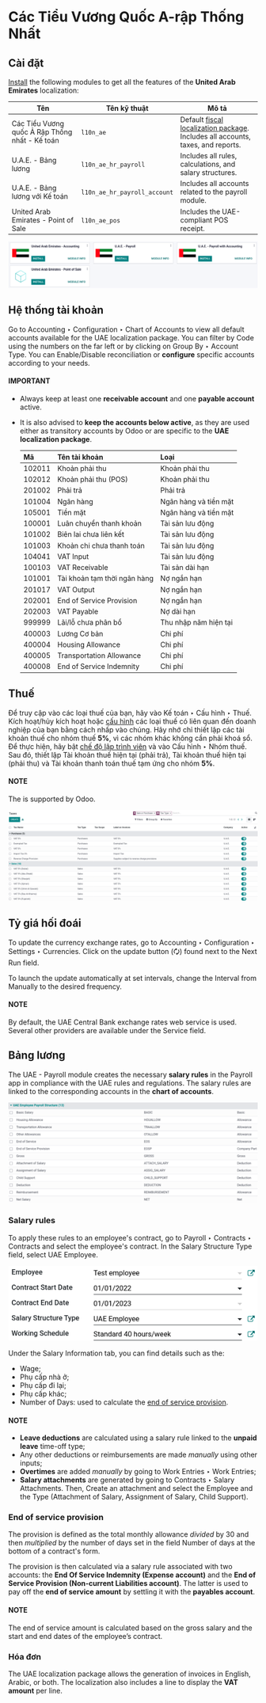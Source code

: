 # Các Tiểu Vương Quốc A-rập Thống Nhất

<a id="uae-installation"></a>

## Cài đặt

[Install](../../general/apps_modules.md#general-install) the following modules to get all the features of the **United Arab
Emirates** localization:

| Tên                                            | Tên kỹ thuật                 | Mô tả                                                                                                             |
|------------------------------------------------|------------------------------|-------------------------------------------------------------------------------------------------------------------|
| Các Tiểu Vương quốc Ả Rập Thống nhất - Kế toán | `l10n_ae`                    | Default [fiscal localization package](../fiscal_localizations.md).<br/>Includes all accounts, taxes, and reports. |
| U.A.E. - Bảng lương                            | `l10n_ae_hr_payroll`         | Includes all rules, calculations, and salary structures.                                                          |
| U.A.E. - Bảng lương với Kế toán                | `l10n_ae_hr_payroll_account` | Includes all accounts related to the payroll module.                                                              |
| United Arab Emirates - Point of Sale           | `l10n_ae_pos`                | Includes the UAE-compliant POS receipt.                                                                           |
![Select the modules to install.](../../../_images/l10n-ae-modules.png)

## Hệ thống tài khoản

Go to Accounting ‣ Configuration ‣ Chart of Accounts to view all default
accounts available for the UAE localization package. You can filter by Code using the
numbers on the far left or by clicking on Group By ‣ Account Type. You can
Enable/Disable reconciliation or **configure** specific accounts according
to your needs.

#### IMPORTANT
- Always keep at least one **receivable account** and one **payable account** active.
- It is also advised to **keep the accounts below active**, as they are used either as transitory
  accounts by Odoo or are specific to the **UAE localization package**.

  |     Mã | Tên tài khoản                | Loại                  |
  |--------|------------------------------|-----------------------|
  | 102011 | Khoản phải thu               | Khoản phải thu        |
  | 102012 | Khoản phải thu (POS)         | Khoản phải thu        |
  | 201002 | Phải trả                     | Phải trả              |
  | 101004 | Ngân hàng                    | Ngân hàng và tiền mặt |
  | 105001 | Tiền mặt                     | Ngân hàng và tiền mặt |
  | 100001 | Luân chuyển thanh khoản      | Tài sản lưu động      |
  | 101002 | Biên lai chưa liên kết       | Tài sản lưu động      |
  | 101003 | Khoản chi chưa thanh toán    | Tài sản lưu động      |
  | 104041 | VAT Input                    | Tài sản lưu động      |
  | 100103 | VAT Receivable               | Tài sản dài hạn       |
  | 101001 | Tài khoản tạm thời ngân hàng | Nợ ngắn hạn           |
  | 201017 | VAT Output                   | Nợ ngắn hạn           |
  | 202001 | End of Service Provision     | Nợ ngắn hạn           |
  | 202003 | VAT Payable                  | Nợ dài hạn            |
  | 999999 | Lãi/lỗ chưa phân bổ          | Thu nhập năm hiện tại |
  | 400003 | Lương Cơ bản                 | Chi phí               |
  | 400004 | Housing Allowance            | Chi phí               |
  | 400005 | Transportation Allowance     | Chi phí               |
  | 400008 | End of Service Indemnity     | Chi phí               |

## Thuế

Để truy cập vào các loại thuế của bạn, hãy vào Kế toán ‣ Cấu hình ‣ Thuế. Kích hoạt/hủy kích hoạt hoặc [cấu hình](../accounting/taxes.md) các loại thuế có liên quan đến doanh nghiệp của bạn bằng cách nhấp vào chúng. Hãy nhớ chỉ thiết lập các tài khoản thuế cho nhóm thuế **5%**, vì các nhóm khác không cần phải khoá sổ. Để thực hiện, hãy bật [chế độ lập trình viên](../../general/developer_mode.md) và vào Cấu hình ‣ Nhóm thuế. Sau đó, thiết lập Tài khoản thuế hiện tại (phải trả), Tài khoản thuế hiện tại (phải thu) và Tài khoản thanh toán thuế tạm ứng cho nhóm **5%**.

#### NOTE
The  is supported by Odoo.

![Preview of the UAE localization package's taxes.](../../../_images/uae-localization-taxes.png)

## Tỷ giá hối đoái

To update the currency exchange rates, go to Accounting ‣ Configuration ‣
Settings ‣ Currencies. Click on the update button (🗘) found next to the
Next Run field.

To launch the update automatically at set intervals, change the Interval from
Manually to the desired frequency.

#### NOTE
By default, the UAE Central Bank exchange rates web service is used. Several other providers are
available under the Service field.

<a id="uae-payroll"></a>

## Bảng lương

The UAE - Payroll module creates the necessary **salary rules** in the Payroll app in
compliance with the UAE rules and regulations. The salary rules are linked to the corresponding
accounts in the **chart of accounts**.

![The UAE Employee Payroll Structure.](../../../_images/uae-localization-salary-rules.png)

### Salary rules

To apply these rules to an employee's contract, go to Payroll ‣ Contracts ‣
Contracts and select the employee's contract. In the Salary Structure Type field,
select UAE Employee.

![Select the Salary Structure Type to apply to the contract.](../../../_images/uae-localization-salary-structure.png)

Under the Salary Information tab, you can find details such as the:

- Wage;
- Phụ cấp nhà ở;
- Phụ cấp đi lại;
- Phụ cấp khác;
- Number of Days: used to calculate the [end of service provision](#uae-end-of-service-provision).

#### NOTE
- **Leave deductions** are calculated using a salary rule linked to the **unpaid leave** time-off
  type;
- Any other deductions or reimbursements are made *manually* using other inputs;
- **Overtimes** are added *manually* by going to Work Entries ‣ Work Entries;
- **Salary attachments** are generated by going to Contracts ‣
  Salary Attachments. Then, Create an attachment and select the Employee
  and the Type (Attachment of Salary, Assignment of Salary, Child Support).

<a id="uae-end-of-service-provision"></a>

### End of service provision

The provision is defined as the total monthly allowance *divided* by 30 and then *multiplied* by the
number of days set in the field Number of days at the bottom of a contract's form.

The provision is then calculated via a salary rule associated with two accounts: the **End Of
Service Indemnity (Expense account)** and the **End of Service Provision (Non-current Liabilities
account)**. The latter is used to pay off the **end of service amount** by settling it with the
**payables account**.

#### NOTE
The end of service amount is calculated based on the gross salary and the start and end dates of
the employee’s contract.

### Hóa đơn

The UAE localization package allows the generation of invoices in English, Arabic, or both. The
localization also includes a line to display the **VAT amount** per line.
